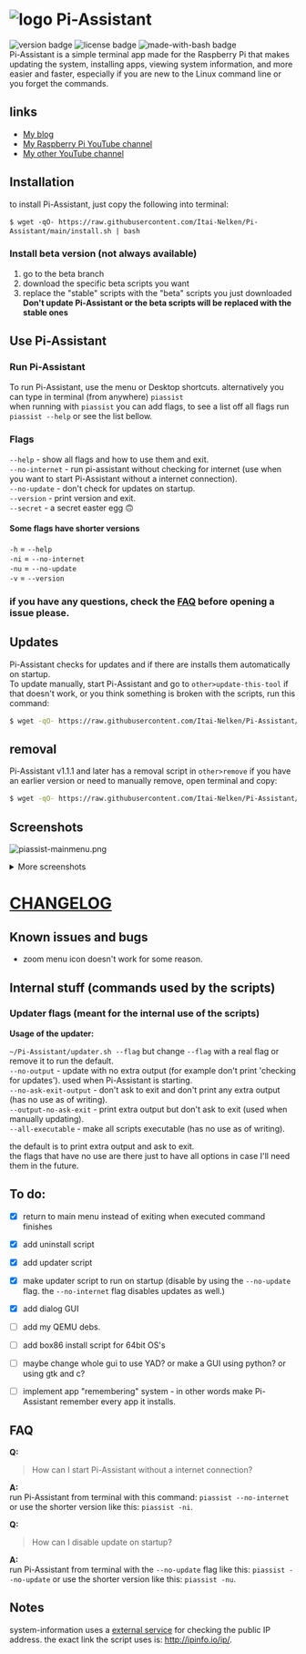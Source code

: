 # <img src="https://github.com/Itai-Nelken/Pi-Assistant/raw/main/icons/pi-assistant-logopng.png" alt="logo" width="60"/> Pi-Assistant
![version badge](https://img.shields.io/github/v/release/Itai-Nelken/Pi-Assistant?include_prereleases&style=for-the-badge) ![license badge](https://img.shields.io/github/license/Itai-Nelken/Pi-Assistant?style=for-the-badge) ![made-with-bash badge](https://img.shields.io/badge/Made%20with-bash-green?style=for-the-badge&logo=GNU%20bash)<br>
Pi-Assistant is a simple terminal app made for the Raspberry Pi that makes updating the system, installing apps, viewing system information, and more easier and faster, especially if you are new to the Linux command line or you forget the commands.

## links

* [My blog](https://thepisite.blogspot.com/)
* [My Raspberry Pi YouTube channel](https://youtube.com/channel/UCaKFjYULBDdkfEcx6oy9Gow)
* [My other YouTube channel](https://youtube.com/channel/UCM4Fo6ncNybS1xhJHnWSODg)

## Installation 

to install Pi-Assistant, just copy the following into terminal:
```
$ wget -qO- https://raw.githubusercontent.com/Itai-Nelken/Pi-Assistant/main/install.sh | bash
```
### Install beta version (not always available)
1) go to the beta branch
2) download the specific beta scripts you want
3) replace the "stable" scripts with the "beta" scripts you just downloaded<br>
**Don't update Pi-Assistant or the beta scripts will be replaced with the stable ones**

## Use Pi-Assistant
### Run Pi-Assistant
To run Pi-Assistant, use the menu or Desktop shortcuts. alternatively you can type in terminal (from anywhere) `piassist`<br>
when running with `piassist` you can add flags, to see a list off all flags run `piassist --help` or see the list bellow.
### Flags
`--help` - show all flags and how to use them and exit.<br>
`--no-internet` - run pi-assistant without checking for internet (use when you want to start Pi-Assistant without a internet connection).<br>
`--no-update` - don't check for updates on startup.<br>
`--version` - print version and exit.<br>
`--secret` - a secret easter egg :upside_down_face:<br>
#### Some flags have shorter versions
`-h` = `--help`<br>
`-ni` = `--no-internet`<br>
`-nu` = `--no-update`<br>
`-v` = `--version`

### if you have any questions, check the [FAQ](https://github.com/Itai-Nelken/Pi-Assistant#faq) before opening a issue please.

## Updates

Pi-Assistant checks for updates and if there are installs them automatically on startup.<br>
To update manually, start Pi-Assistant and go to `other>update-this-tool`
if that doesn't work, or you think something is broken with the scripts, run this command:
```bash
$ wget -qO- https://raw.githubusercontent.com/Itai-Nelken/Pi-Assistant/main/updater.sh | bash
```

## removal
Pi-Assistant v1.1.1 and later has a removal script in `other>remove` if you have an earlier version or need to manually remove, open terminal and copy: 
```bash
$ wget -qO- https://raw.githubusercontent.com/Itai-Nelken/Pi-Assistant/main/uninstall.sh | bash
```

## Screenshots
![piassist-mainmenu.png](https://github.com/Itai-Nelken/Pi-Assistant/raw/main/screenshots/piassist-mainmenu.png)
<details>
<summary> More screenshots </summary>

### The system information option
![piassist-sys-tools.png](https://github.com/Itai-Nelken/Pi-Assistant/raw/main/screenshots/piassist-sys-info-1.3.0.png)
### Demo (the output of some of the commands is outdated)
![piassist-demo.gif](https://github.com/Itai-Nelken/Pi-Assistant/raw/main/screenshots/piassist-demo.gif)
### How a update (on startup) looks like
![updater.png](https://github.com/Itai-Nelken/Pi-Assistant/raw/main/screenshots/updater.png)

### [More screenshots page](https://github.com/Itai-Nelken/Pi-Assistant/blob/main/SCREENSHOTS.md#pi-assistant-screenshots)

</details>


# [CHANGELOG](https://github.com/Itai-Nelken/Pi-Assistant/blob/main/CHANGELOG.md#pi-assistants-changelog)

  
## Known issues and bugs
* zoom menu icon doesn't work for some reason.

## Internal stuff (commands used by the scripts)
### Updater flags (meant for the internal use of the scripts)
**Usage of the updater:**<br>

`~/Pi-Assistant/updater.sh --flag` but change `--flag` with a real flag or remove it to run the default.<br>
`--no-output` - update with no extra output (for example don't print 'checking for updates'). used when Pi-Assistant is starting.<br>
`--no-ask-exit-output` - don't ask to exit and don't print any extra output (has no use as of writing).<br>
`--output-no-ask-exit` - print extra output but don't ask to exit (used when manually updating).<br>
`--all-executable` - make all scripts executable (has no use as of writing).<br>

the default is to print extra output and ask to exit.<br>
the flags that have no use are there just to have all options in case I'll need them in the future.

## To do:

- [x] return to main menu instead of exiting when executed command finishes
- [x] add uninstall script
- [x] add updater script 
- [x] make updater script to run on startup (disable by using the `--no-update` flag. the `--no-internet` flag disables updates as well.)
- [x] add dialog GUI
- [ ] add my QEMU debs.
- [ ] add box86 install script for 64bit OS's
- [ ] maybe change whole gui to use YAD? or make a GUI using python? or using gtk and c?
- [ ] implement app "remembering" system - in other words make Pi-Assistant remember every app it installs.


## FAQ

**Q:**<br>
>How can I start Pi-Assistant without a internet connection?

**A:**<br>
run Pi-Assistant from terminal with this command: `piassist --no-internet` or use the shorter version like this: `piassist -ni`.

**Q:**<br>
>How can I disable update on startup?

**A:**<br>
run Pi-Assistant from terminal with the `--no-update` flag like this: `piassist --no-update` or use the shorter version like this: `piassist -nu`.

## Notes
system-information uses a [external service](http://ipinfo.io) for checking the public IP address. the exact link the script uses is: http://ipinfo.io/ip/.
